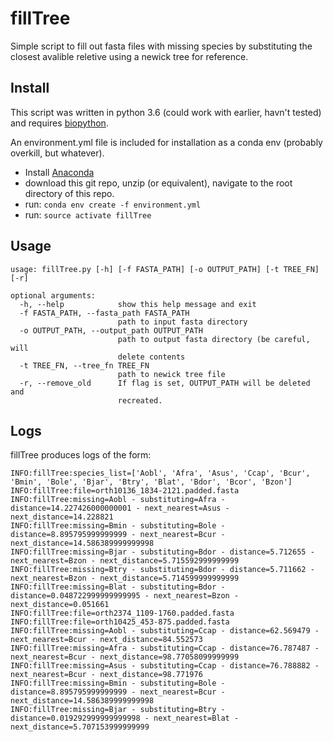 # fillTree

Simple script to fill out fasta files with missing species by substituting the closest avalible reletive using a newick tree for reference.

## Install

This script was written in python 3.6 (could work with earlier, havn't tested) and requires [biopython](http://biopython.org/).

An environment.yml file is included for installation as a conda env (probably overkill, but whatever).

 - Install [Anaconda](https://www.anaconda.com/download/)
 - download this git repo, unzip (or equivalent), navigate to the root directory of this repo.
 - run: `conda env create -f environment.yml`
 - run: `source activate fillTree`
 
## Usage
 
```
usage: fillTree.py [-h] [-f FASTA_PATH] [-o OUTPUT_PATH] [-t TREE_FN] [-r]

optional arguments:
  -h, --help            show this help message and exit
  -f FASTA_PATH, --fasta_path FASTA_PATH
                        path to input fasta directory
  -o OUTPUT_PATH, --output_path OUTPUT_PATH
                        path to output fasta directory (be careful, will
                        delete contents
  -t TREE_FN, --tree_fn TREE_FN
                        path to newick tree file
  -r, --remove_old      If flag is set, OUTPUT_PATH will be deleted and
                        recreated.
```
## Logs

fillTree produces logs of the form:
```
INFO:fillTree:species_list=['Aobl', 'Afra', 'Asus', 'Ccap', 'Bcur', 'Bmin', 'Bole', 'Bjar', 'Btry', 'Blat', 'Bdor', 'Bcor', 'Bzon']
INFO:fillTree:file=orth10136_1834-2121.padded.fasta
INFO:fillTree:missing=Aobl - substituting=Afra - distance=14.227426000000001 - next_nearest=Asus - next_distance=14.228821
INFO:fillTree:missing=Bmin - substituting=Bole - distance=8.895795999999999 - next_nearest=Bcur - next_distance=14.586389999999998
INFO:fillTree:missing=Bjar - substituting=Bdor - distance=5.712655 - next_nearest=Bzon - next_distance=5.715592999999999
INFO:fillTree:missing=Btry - substituting=Bdor - distance=5.711662 - next_nearest=Bzon - next_distance=5.714599999999999
INFO:fillTree:missing=Blat - substituting=Bdor - distance=0.048722999999999995 - next_nearest=Bzon - next_distance=0.051661
INFO:fillTree:file=orth2374_1109-1760.padded.fasta
INFO:fillTree:file=orth10425_453-875.padded.fasta
INFO:fillTree:missing=Aobl - substituting=Ccap - distance=62.569479 - next_nearest=Bcur - next_distance=84.552573
INFO:fillTree:missing=Afra - substituting=Ccap - distance=76.787487 - next_nearest=Bcur - next_distance=98.77058099999999
INFO:fillTree:missing=Asus - substituting=Ccap - distance=76.788882 - next_nearest=Bcur - next_distance=98.771976
INFO:fillTree:missing=Bmin - substituting=Bole - distance=8.895795999999999 - next_nearest=Bcur - next_distance=14.586389999999998
INFO:fillTree:missing=Bjar - substituting=Btry - distance=0.019292999999999998 - next_nearest=Blat - next_distance=5.707153999999999
```
